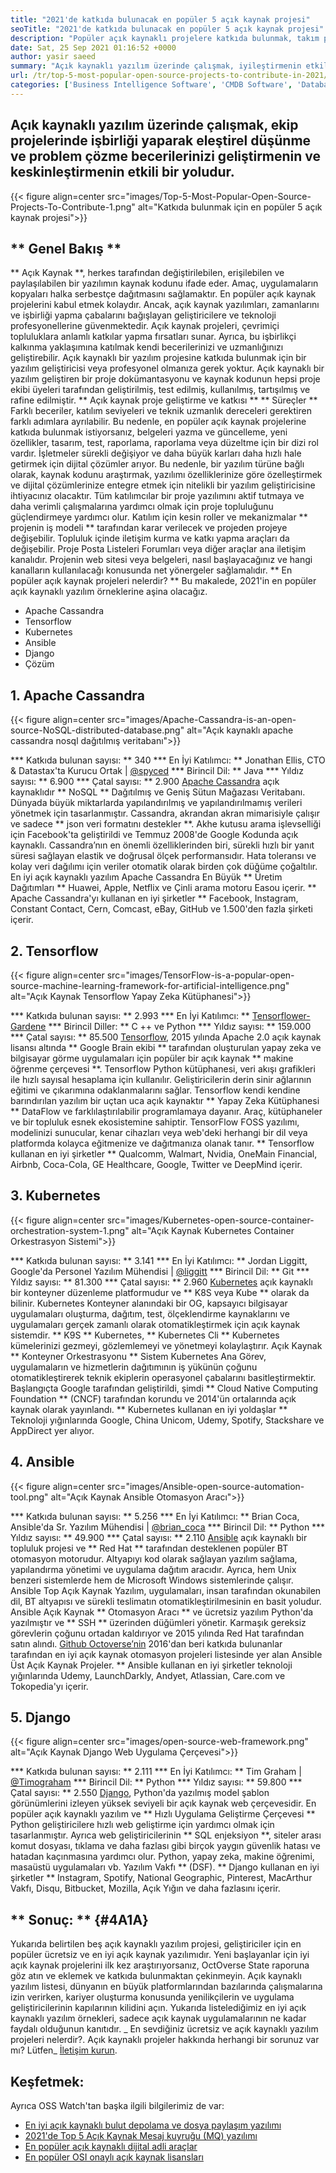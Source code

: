 ```yaml
---
title: "2021'de katkıda bulunacak en popüler 5 açık kaynak projesi" 
seoTitle: "2021'de katkıda bulunacak en popüler 5 açık kaynak projesi" 
description: "Popüler açık kaynaklı projelere katkıda bulunmak, takım projelerinde işbirliği yaparak problem çözme becerilerinizi geliştirmenin etkili bir yoludur." 
date: Sat, 25 Sep 2021 01:16:52 +0000
author: yasir saeed
summary: "Açık kaynaklı yazılım üzerinde çalışmak, iyileştirmenin etkili bir yoludur & amp; Takım projelerinde işbirliği yaparak eleştirel düşünme ve problem çözme becerilerinizi keskinleştirin." 
url: /tr/top-5-most-popular-open-source-projects-to-contribute-in-2021/
categories: ['Business Intelligence Software', 'CMDB Software', 'Database Management Software', 'Deployment Tools', 'Learning Management System', 'Rapid Application Development', 'Software Development']
---
```


## Açık kaynaklı yazılım üzerinde çalışmak, ekip projelerinde işbirliği yaparak eleştirel düşünme ve problem çözme becerilerinizi geliştirmenin ve keskinleştirmenin etkili bir yoludur.

{{< figure align=center src="images/Top-5-Most-Popular-Open-Source-Projects-To-Contribute-1.png" alt="Katkıda bulunmak için en popüler 5 açık kaynak projesi">}}


## ** Genel Bakış **
** Açık Kaynak **, herkes tarafından değiştirilebilen, erişilebilen ve paylaşılabilen bir yazılımın kaynak kodunu ifade eder. Amaç, uygulamaların kopyaları halka serbestçe dağıtmasını sağlamaktır. En popüler açık kaynak projelerini kabul etmek kolaydır. Ancak, açık kaynak yazılımları, zamanlarını ve işbirliği yapma çabalarını bağışlayan geliştiricilere ve teknoloji profesyonellerine güvenmektedir. Açık kaynak projeleri, çevrimiçi topluluklara anlamlı katkılar yapma fırsatları sunar. Ayrıca, bu işbirlikçi kalkınma yaklaşımına katılmak kendi becerilerinizi ve uzmanlığınızı geliştirebilir.
Açık kaynaklı bir yazılım projesine katkıda bulunmak için bir yazılım geliştiricisi veya profesyonel olmanıza gerek yoktur. Açık kaynaklı bir yazılım geliştiren bir proje dokümantasyonu ve kaynak kodunun hepsi proje ekibi üyeleri tarafından geliştirilmiş, test edilmiş, kullanılmış, tartışılmış ve rafine edilmiştir. ** Açık kaynak proje geliştirme ve katkısı ** ** Süreçler ** Farklı beceriler, katılım seviyeleri ve teknik uzmanlık dereceleri gerektiren farklı adımlara ayrılabilir. Bu nedenle, en popüler açık kaynak projelerine katkıda bulunmak istiyorsanız, belgeleri yazma ve güncelleme, yeni özellikler, tasarım, test, raporlama, raporlama veya düzeltme için bir dizi rol vardır.
İşletmeler sürekli değişiyor ve daha büyük karları daha hızlı hale getirmek için dijital çözümler arıyor. Bu nedenle, bir yazılım türüne bağlı olarak, kaynak kodunu araştırmak, yazılımı özelliklerinize göre özelleştirmek ve dijital çözümlerinize entegre etmek için nitelikli bir yazılım geliştiricisine ihtiyacınız olacaktır. Tüm katılımcılar bir proje yazılımını aktif tutmaya ve daha verimli çalışmalarına yardımcı olmak için proje topluluğunu güçlendirmeye yardımcı olur. Katılım için kesin roller ve mekanizmalar ** projenin iş modeli ** tarafından karar verilecek ve projeden projeye değişebilir. Topluluk içinde iletişim kurma ve katkı yapma araçları da değişebilir. Proje Posta Listeleri Forumları veya diğer araçlar ana iletişim kanalıdır. Projenin web sitesi veya belgeleri, nasıl başlayacağınız ve hangi kanalların kullanılacağı konusunda net yönergeler sağlamalıdır.
** En popüler açık kaynak projeleri nelerdir? ** Bu makalede, 2021'in en popüler açık kaynaklı yazılım örneklerine aşina olacağız.
  * Apache Cassandra
  * Tensorflow
  * Kubernetes
  * Ansible
  * Django
  * Çözüm

## 1. Apache Cassandra

{{< figure align=center src="images/Apache-Cassandra-is-an-open-source-NoSQL-distributed-database.png" alt="Açık kaynaklı apache cassandra nosql dağıtılmış veritabanı">}}

  *** Katkıda bulunan sayısı: ** 340
  *** En İyi Katılımcı: ** Jonathan Ellis, CTO & Datastax'ta Kurucu Ortak | [@spyced][1]
  *** Birincil Dil: ** Java
  *** Yıldız sayısı: ** 6.900
  *** Çatal sayısı: ** 2.900
[Apache Cassandra][2] açık kaynaklıdır ** NoSQL ** Dağıtılmış ve Geniş Sütun Mağazası Veritabanı. Dünyada büyük miktarlarda yapılandırılmış ve yapılandırılmamış verileri yönetmek için tasarlanmıştır. Cassandra, akrandan akran mimarisiyle çalışır ve sadece ** json veri formatını destekler **. Akhe kutusu arama işlevselliği için Facebook'ta geliştirildi ve Temmuz 2008'de Google Kodunda açık kaynaklı.
Cassandra’nın en önemli özelliklerinden biri, sürekli hızlı bir yanıt süresi sağlayan elastik ve doğrusal ölçek performansıdır. Hata toleransı ve kolay veri dağılımı için veriler otomatik olarak birden çok düğüme çoğaltılır. En iyi açık kaynaklı yazılım Apache Cassandra En Büyük ** Üretim Dağıtımları ** Huawei, Apple, Netflix ve Çinli arama motoru Easou içerir.
** Apache Cassandra'yı kullanan en iyi şirketler ** Facebook, Instagram, Constant Contact, Cern, Comcast, eBay, GitHub ve 1.500'den fazla şirketi içerir.

## 2. Tensorflow

{{< figure align=center src="images/TensorFlow-is-a-popular-open-source-machine-learning-framework-for-artificial-intelligence.png" alt="Açık Kaynak Tensorflow Yapay Zeka Kütüphanesi">}}

  *** Katkıda bulunan sayısı: ** 2.993
  *** En İyi Katılımcı: ** [Tensorflower-Gardene][3]
  *** Birincil Diller: ** C ++ ve Python
  *** Yıldız sayısı: ** 159.000
  *** Çatal sayısı: ** 85.500
[Tensorflow][4], 2015 yılında Apache 2.0 açık kaynak lisansı altında ** Google Brain ekibi ** tarafından oluşturulan yapay zeka ve bilgisayar görme uygulamaları için popüler bir açık kaynak ** makine öğrenme çerçevesi **. Tensorflow Python kütüphanesi, veri akışı grafikleri ile hızlı sayısal hesaplama için kullanılır. Geliştiricilerin derin sinir ağlarının eğitimi ve çıkarımına odaklanmalarını sağlar.
Tensorflow kendi kendine barındırılan yazılım bir uçtan uca açık kaynaktır ** Yapay Zeka Kütüphanesi ** DataFlow ve farklılaştırılabilir programlamaya dayanır. Araç, kütüphaneler ve bir topluluk esnek ekosistemine sahiptir. TensorFlow FOSS yazılımı, modelinizi sunucular, kenar cihazları veya web'deki herhangi bir dil veya platformda kolayca eğitmenize ve dağıtmanıza olanak tanır.
** Tensorflow kullanan en iyi şirketler ** Qualcomm, Walmart, Nvidia, OneMain Financial, Airbnb, Coca-Cola, GE Healthcare, Google, Twitter ve DeepMind içerir.

## 3. Kubernetes

{{< figure align=center src="images/Kubernetes-open-source-container-orchestration-system-1.png" alt="Açık Kaynak Kubernetes Container Orkestrasyon Sistemi">}}

  *** Katkıda bulunan sayısı: ** 3.141
  *** En İyi Katılımcı: ** Jordan Liggitt, Google'da Personel Yazılım Mühendisi | [@liggitt][5]
  *** Birincil Dil: ** Git
  *** Yıldız sayısı: ** 81.300
  *** Çatal sayısı: ** 2.960
[Kubernetes][6] açık kaynaklı bir konteyner düzenleme platformudur ve ** K8S veya Kube ** olarak da bilinir. Kubernetes Konteyner alanındaki bir OG, kapsayıcı bilgisayar uygulamaları oluşturma, dağıtım, test, ölçeklendirme kaynaklarını ve uygulamaları gerçek zamanlı olarak otomatikleştirmek için açık kaynak sistemdir. ** K9S ** Kubernetes, ** Kubernetes Cli ** Kubernetes kümelerinizi gezmeyi, gözlemlemeyi ve yönetmeyi kolaylaştırır.
Açık Kaynak ** Konteyner Orkestrasyonu ** Sistem Kubernetes Ana Görev, uygulamaların ve hizmetlerin dağıtımının iş yükünün çoğunu otomatikleştirerek teknik ekiplerin operasyonel çabalarını basitleştirmektir. Başlangıçta Google tarafından geliştirildi, şimdi ** Cloud Native Computing Foundation ** (CNCF) tarafından korundu ve 2014'ün ortalarında açık kaynak olarak yayınlandı.
** Kubernetes kullanan en iyi yoldaşlar ** Teknoloji yığınlarında Google, China Unicom, Udemy, Spotify, Stackshare ve AppDirect yer alıyor.

## 4. Ansible

{{< figure align=center src="images/Ansible-open-source-automation-tool.png" alt="Açık Kaynak Ansible Otomasyon Aracı">}}

  *** Katkıda bulunan sayısı: ** 5.256
  *** En İyi Katılımcı: ** Brian Coca, Ansible'da Sr. Yazılım Mühendisi | [@brian_coca][7]
  *** Birincil Dil: ** Python
  *** Yıldız sayısı: ** 49.900
  *** Çatal sayısı: ** 2.110
[Ansible][8] açık kaynaklı bir topluluk projesi ve ** Red Hat ** tarafından desteklenen popüler BT otomasyon motorudur. Altyapıyı kod olarak sağlayan yazılım sağlama, yapılandırma yönetimi ve uygulama dağıtım aracıdır. Ayrıca, hem Unix benzeri sistemlerde hem de Microsoft Windows sistemlerinde çalışır. Ansible Top Açık Kaynak Yazılım, uygulamaları, insan tarafından okunabilen dil, BT altyapısı ve sürekli teslimatın otomatikleştirilmesinin en basit yoludur.
Ansible Açık Kaynak ** Otomasyon Aracı ** ve ücretsiz yazılım Python'da yazılmıştır ve ** SSH ** üzerinden düğümleri yönetir. Karmaşık gereksiz görevlerin çoğunu ortadan kaldırıyor ve 2015 yılında Red Hat tarafından satın alındı. [Github Octoverse’nin][9] 2016'dan beri katkıda bulunanlar tarafından en iyi açık kaynak otomasyon projeleri listesinde yer alan Ansible Üst Açık Kaynak Projeler.
** Ansible kullanan en iyi şirketler teknoloji yığınlarında Udemy, LaunchDarkly, Andyet, Atlassian, Care.com ve Tokopedia'yı içerir.

## 5. Django

{{< figure align=center src="images/open-source-web-framework.png" alt="Açık Kaynak Django Web Uygulama Çerçevesi">}}

  *** Katkıda bulunan sayısı: ** 2.111
  *** En İyi Katılımcı: ** Tim Graham | [@Timograham][10]
  *** Birincil Dil: ** Python
  *** Yıldız sayısı: ** 59.800
  *** Çatal sayısı: ** 2.550
[Django][11], Python'da yazılmış model şablon görünümlerini izleyen yüksek seviyeli bir açık kaynak web çerçevesidir. En popüler açık kaynaklı yazılım ve ** Hızlı Uygulama Geliştirme Çerçevesi ** Python geliştiricilere hızlı web geliştirme için yardımcı olmak için tasarlanmıştır. Ayrıca web geliştiricilerinin ** SQL enjeksiyon **, siteler arası komut dosyası, tıklama ve daha fazlası gibi birçok yaygın güvenlik hatası ve hatadan kaçınmasına yardımcı olur.
Python, yapay zeka, makine öğrenimi, masaüstü uygulamaları vb. Yazılım Vakfı ** (DSF).
** Django kullanan en iyi şirketler ** Instagram, Spotify, National Geographic, Pinterest, MacArthur Vakfı, Disqu, Bitbucket, Mozilla, Açık Yığın ve daha fazlasını içerir.

## ** Sonuç: ** {#4A1A}
Yukarıda belirtilen beş açık kaynaklı yazılım projesi, geliştiriciler için en popüler ücretsiz ve en iyi açık kaynak yazılımıdır. Yeni başlayanlar için iyi açık kaynak projelerini ilk kez araştırıyorsanız, OctOverse State raporuna göz atın ve eklemek ve katkıda bulunmaktan çekinmeyin. Açık kaynaklı yazılım listesi, dünyanın en büyük platformlarından bazılarında çalışmalarına izin verirken, kariyer oluşturma konusunda yenilikçilerin ve uygulama geliştiricilerinin kapılarının kilidini açın. Yukarıda listelediğimiz en iyi açık kaynaklı yazılım örnekleri, sadece açık kaynak uygulamalarının ne kadar faydalı olduğunun kanıtıdır.
_ En sevdiğiniz ücretsiz ve açık kaynaklı yazılım projeleri nelerdir?. Açık kaynaklı projeler hakkında herhangi bir sorunuz var mı? Lütfen_ [İletişim kurun][12].

## Keşfetmek:
Ayrıca OSS Watch'tan başka ilgili bilgilerimiz de var:
  * [En iyi açık kaynaklı bulut depolama ve dosya paylaşım yazılımı][13]
  * [2021'de Top 5 Açık Kaynak Mesaj kuyruğu (MQ) yazılımı][14]
  * [En popüler açık kaynaklı dijital adli araçlar][15]
  * [En popüler OSI onaylı açık kaynak lisansları][16]

  
[1]: https://twitter.com/spyced?lang=en
[2]: https://cassandra.apache.org/
[3]: https://github.com/tensorflower-gardener
[4]: https://www.tensorflow.org/
[5]: https://twitter.com/liggitt?lang=en
[6]: https://kubernetes.io/
[7]: https://twitter.com/brian_coca?lang=en
[8]: https://www.ansible.com/
[9]: https://octoverse.github.com/#top-and-trending-projects
[10]: https://twitter.com/timograham?lang=en
[11]: https://www.djangoproject.com/
[12]: mailto:yasir.saeed@aspose.com
[13]: https://products.containerize.com/backup-and-sync/
[14]: https://blog.containerize.com/message-queue-software/top-5-open-source-message-queue-software-in-2021/
[15]: https://blog.containerize.com/digital-forensic-tools/top-5-open-source-digital-forensic-tools-in-2021/
[16]: https://blog.containerize.com/licenses-standards/top-5-most-popular-osi-approved-open-source-licenses-of-2021/
